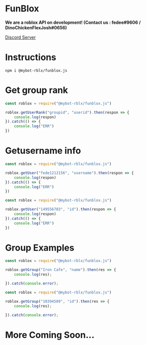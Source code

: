 # FunBlox
**We are a roblox API on development! (Contact us : fedee#9606 / DinoChickenFlexJosh#0656)**

[Discord Server](https://discord.gg/uxfTMgRmTt)
# Instructions

```
npm i @mybot-rblx/funblox.js
```
# Get group rank

```js
const roblox = require("@mybot-rblx/funblox.js")

roblox.getUserRank("groupid", "userid").then(respon => {
    console.log(respon)
}).catch(() => {
    console.log("ERR")
})
```

# Getusername info

```js
const roblox = require("@mybot-rblx/funblox.js")

roblox.getUser("fede1212156", "username").then(respon => {
    console.log(respon)
}).catch(() => {
    console.log("ERR")
})
```

```js
const roblox = require("@mybot-rblx/funblox.js")

roblox.getUser("149556783", "id").then(respon => {
    console.log(respon)
}).catch(() => {
    console.log("ERR")
})
```
# Group Examples

```js
const roblox = require("@mybot-rblx/funblox.js")

roblox.getGroup("Iron Cafe", "name").then(res => {
    console.log(res);

}).catch(console.error);
```

```js
const roblox = require("@mybot-rblx/funblox.js")

roblox.getGroup("10394589", "id").then(res => {
    console.log(res);

}).catch(console.error);

```
# More Coming Soon...
